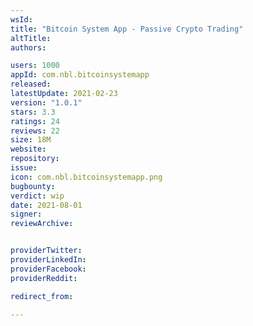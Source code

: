 ```yaml
---
wsId: 
title: "Bitcoin System App - Passive Crypto Trading"
altTitle: 
authors:

users: 1000
appId: com.nbl.bitcoinsystemapp
released: 
latestUpdate: 2021-02-23
version: "1.0.1"
stars: 3.3
ratings: 24
reviews: 22
size: 18M
website: 
repository: 
issue: 
icon: com.nbl.bitcoinsystemapp.png
bugbounty: 
verdict: wip
date: 2021-08-01
signer: 
reviewArchive:


providerTwitter: 
providerLinkedIn: 
providerFacebook: 
providerReddit: 

redirect_from:

---
```



